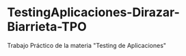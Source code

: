 # TestingAplicaciones-Dirazar-Biarrieta-TPO
Trabajo Práctico de la materia "Testing de Aplicaciones"
